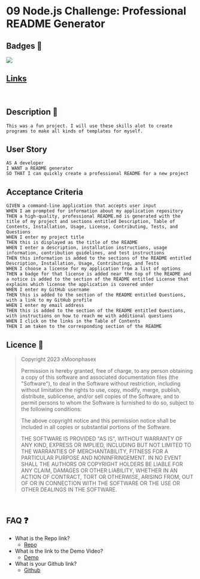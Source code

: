 
# 09 Node.js Challenge: Professional README Generator

## Badges 📛
[![](https://img.shields.io/static/v1?label=License&message=MIT+License&color=blueviolet)](#licence)

## [Links](#faq)
<br>

## Description 📝

```
This was a fun project. I will use these skills alot to create programs to make all kinds of templates for myself.
```

## User Story

```
AS A developer
I WANT a README generator
SO THAT I can quickly create a professional README for a new project
```

## Acceptance Criteria

```
GIVEN a command-line application that accepts user input
WHEN I am prompted for information about my application repository
THEN a high-quality, professional README.md is generated with the title of my project and sections entitled Description, Table of Contents, Installation, Usage, License, Contributing, Tests, and Questions
WHEN I enter my project title
THEN this is displayed as the title of the README
WHEN I enter a description, installation instructions, usage information, contribution guidelines, and test instructions
THEN this information is added to the sections of the README entitled Description, Installation, Usage, Contributing, and Tests
WHEN I choose a license for my application from a list of options
THEN a badge for that license is added near the top of the README and a notice is added to the section of the README entitled License that explains which license the application is covered under
WHEN I enter my GitHub username
THEN this is added to the section of the README entitled Questions, with a link to my GitHub profile
WHEN I enter my email address
THEN this is added to the section of the README entitled Questions, with instructions on how to reach me with additional questions
WHEN I click on the links in the Table of Contents
THEN I am taken to the corresponding section of the README
```
<a id='licence'></a>
## Licence 	🔑


> Copyright 2023 xMoonphasex
>
> Permission is hereby granted, free of charge, to any person obtaining a copy of this software and associated documentation files (the "Software"), to deal in the Software without restriction, including without limitation the rights to use, copy, modify, merge, publish, distribute, sublicense, and/or sell copies of the Software, and to permit persons to whom the Software is furnished to do so, subject to the following conditions:
>
> The above copyright notice and this permission notice shall be included in all copies or substantial portions of the Software.
>
> THE SOFTWARE IS PROVIDED "AS IS", WITHOUT WARRANTY OF ANY KIND, EXPRESS OR IMPLIED, INCLUDING BUT NOT LIMITED TO THE WARRANTIES OF MERCHANTABILITY, FITNESS FOR A PARTICULAR PURPOSE AND NONINFRINGEMENT. IN NO EVENT SHALL THE AUTHORS OR COPYRIGHT HOLDERS BE LIABLE FOR ANY CLAIM, DAMAGES OR OTHER LIABILITY, WHETHER IN AN ACTION OF CONTRACT, TORT OR OTHERWISE, ARISING FROM, OUT OF OR IN CONNECTION WITH THE SOFTWARE OR THE USE OR OTHER DEALINGS IN THE SOFTWARE.

<br>

<a id='faq'></a>
## FAQ 	❓

* What is the Repo link?
  * [Repo](https://github.com/XMoonphaseX/my-readme-generator)
* What is the link to the Demo Video?
  * [Demo](https://youtu.be/8cyL84Q99wc)
* What is your Github link?
  * [Github](https://github.com/XMoonphaseX)



